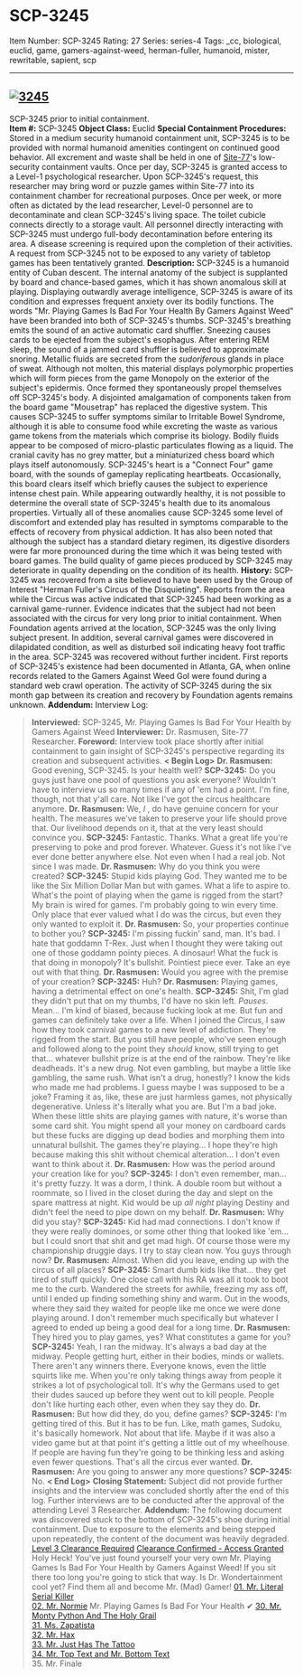 # SCP-3245
Item Number: SCP-3245
Rating: 27
Series: series-4
Tags: _cc, biological, euclid, game, gamers-against-weed, herman-fuller, humanoid, mister, rewritable, sapient, scp

---

[![3245](https://scp-wiki.wdfiles.com/local--resized-images/scp-3245/3245/medium.jpg)](https://scp-wiki.wdfiles.com/local--files/scp-3245/3245)  
---  
SCP-3245 prior to initial containment.  
**Item #:** SCP-3245
**Object Class:** Euclid
**Special Containment Procedures:** Stored in a medium security humanoid containment unit, SCP-3245 is to be provided with normal humanoid amenities contingent on continued good behavior. All excrement and waste shall be held in one of [Site-77](/secure-facility-dossier-site-77)'s low-security containment vaults. Once per day, SCP-3245 is granted access to a Level-1 psychological researcher. Upon SCP-3245's request, this researcher may bring word or puzzle games within Site-77 into its containment chamber for recreational purposes.
Once per week, or more often as dictated by the lead researcher, Level-0 personnel are to decontaminate and clean SCP-3245's living space. The toilet cubicle connects directly to a storage vault. All personnel directly interacting with SCP-3245 must undergo full-body decontamination before entering its area. A disease screening is required upon the completion of their activities.
A request from SCP-3245 not to be exposed to any variety of tabletop games has been tentatively granted.
**Description:** SCP-3245 is a humanoid entity of Cuban descent. The internal anatomy of the subject is supplanted by board and chance-based games, which it has shown anomalous skill at playing. Displaying outwardly average intelligence, SCP-3245 is aware of its condition and expresses frequent anxiety over its bodily functions. The words "Mr. Playing Games Is Bad For Your Health By Gamers Against Weed" have been branded into both of SCP-3245's thumbs.
SCP-3245's breathing emits the sound of an active automatic card shuffler. Sneezing causes cards to be ejected from the subject's esophagus. After entering REM sleep, the sound of a jammed card shuffler is believed to approximate snoring.
Metallic fluids are secreted from the _sudoriferous_ glands in place of sweat. Although not molten, this material displays polymorphic properties which will form pieces from the game Monopoly on the exterior of the subject's epidermis. Once formed they spontaneously propel themselves off SCP-3245's body.
A disjointed amalgamation of components taken from the board game "Mousetrap" has replaced the digestive system. This causes SCP-3245 to suffer symptoms similar to Irritable Bowel Syndrome, although it is able to consume food while excreting the waste as various game tokens from the materials which comprise its biology. Bodily fluids appear to be composed of micro-plastic particulates flowing as a liquid.
The cranial cavity has no grey matter, but a miniaturized chess board which plays itself autonomously. SCP-3245's heart is a "Connect Four" game board, with the sounds of gameplay replicating heartbeats. Occasionally, this board clears itself which briefly causes the subject to experience intense chest pain. While appearing outwardly healthy, it is not possible to determine the overall state of SCP-3245's health due to its anomalous properties.
Virtually all of these anomalies cause SCP-3245 some level of discomfort and extended play has resulted in symptoms comparable to the effects of recovery from physical addiction. It has also been noted that although the subject has a standard dietary regimen, its digestive disorders were far more pronounced during the time which it was being tested with board games. The build quality of game pieces produced by SCP-3245 may deteriorate in quality depending on the condition of its health.
**History:** SCP-3245 was recovered from a site believed to have been used by the Group of Interest "Herman Fuller's Circus of the Disquieting". Reports from the area while the Circus was active indicated that SCP-3245 had been working as a carnival game-runner. Evidence indicates that the subject had not been associated with the circus for very long prior to initial containment.
When Foundation agents arrived at the location, SCP-3245 was the only living subject present. In addition, several carnival games were discovered in dilapidated condition, as well as disturbed soil indicating heavy foot traffic in the area. SCP-3245 was recovered without further incident.
First reports of SCP-3245's existence had been documented in Atlanta, GA, when online records related to the Gamers Against Weed GoI were found during a standard web crawl operation. The activity of SCP-3245 during the six month gap between its creation and recovery by Foundation agents remains unknown.
**Addendum:** Interview Log:
> **Interviewed:** SCP-3245, Mr. Playing Games Is Bad For Your Health by Gamers Against Weed
> **Interviewer:** Dr. Rasmusen, Site-77 Researcher.
> **Foreword:** Interview took place shortly after initial containment to gain insight of SCP-3245's perspective regarding its creation and subsequent activities.
> **< Begin Log>**
> **Dr. Rasmusen:** Good evening, SCP-3245. Is your health well?
> **SCP-3245:** Do you guys just have one pool of questions you ask everyone? Wouldn't have to interview us so many times if any of 'em had a point. I'm fine, though, not that y'all care. Not like I've got the circus healthcare anymore.
> **Dr. Rasmusen:** We, _I_ , do have genuine concern for your health. The measures we've taken to preserve your life should prove that. Our livelihood depends on it, that at the very least should convince you.
> **SCP-3245:** Fantastic. Thanks. What a great life you're preserving to poke and prod forever. Whatever. Guess it's not like I've ever done better anywhere else. Not even when I had a real job. Not since I was made.
> **Dr. Rasmusen:** Why do you think you were created?
> **SCP-3245:** Stupid kids playing God. They wanted me to be like the Six Million Dollar Man but with games. What a life to aspire to. What's the point of playing when the game is rigged from the start? My brain is wired for games. I'm probably going to win every time. Only place that ever valued what I do was the circus, but even they only wanted to exploit it.
> **Dr. Rasmusen:** So, your properties continue to bother you?
> **SCP-3245:** I'm pissing fuckin' sand, man. It's bad. I hate that goddamn T-Rex. Just when I thought they were taking out one of those goddamn pointy pieces. A dinosaur! What the fuck is that doing in monopoly? It's bullshit. Pointiest piece ever. Take an eye out with that thing.
> **Dr. Rasmusen:** Would you agree with the premise of your creation?
> **SCP-3245:** Huh?
> **Dr. Rasmusen:** Playing games, having a detrimental effect on one's health.
> **SCP-3245:** Shit, I'm glad they didn't put that on my thumbs, I'd have no skin left. _Pauses_. Mean… I'm kind of biased, because fucking look at me. But fun and games can definitely take over a life. When I joined the Circus, I saw how they took carnival games to a new level of addiction. They're rigged from the start. But you still have people, who've seen enough and followed along to the point they _should_ know, still trying to get that… whatever bullshit prize is at the end of the rainbow. They're like deadheads. It's a new drug. Not even gambling, but maybe a little like gambling, the same rush. What isn't a drug, honestly?
> I know the kids who made me had problems. I guess maybe I was supposed to be a joke? Framing it as, like, these are just harmless games, not physically degenerative. Unless it's literally what you are. But I'm a bad joke. When these little shits are playing games with nature, it's worse than some card shit. You might spend all your money on cardboard cards but these fucks are digging up dead bodies and morphing them into unnatural bullshit. The games they're playing… I hope they're high because making this shit without chemical alteration… I don't even want to think about it.
> **Dr. Rasmusen:** How was the period around your creation like for you?
> **SCP-3245:** I don't even remember, man… it's pretty fuzzy. It was a dorm, I think. A double room but without a roommate, so I lived in the closet during the day and slept on the spare mattress at night. Kid would be up _all night_ playing Destiny and didn't feel the need to pipe down on my behalf.
> **Dr. Rasmusen:** Why did you stay?
> **SCP-3245:** Kid had mad connections. I don't know if they were really dominoes, or some other thing that looked like 'em… but I could snort that shit and get mad high. Of course those were my championship druggie days. I try to stay clean now. You guys through now?
> **Dr. Rasmusen:** Almost. When did you leave, ending up with the circus of all places?
> **SCP-3245:** Smart dumb kids like that… they get tired of stuff quickly. One close call with his RA was all it took to boot me to the curb. Wandered the streets for awhile, freezing my ass off, until I ended up finding something shiny and warm. Out in the woods, where they said they waited for people like me once we were done playing around. I don't remember much specifically but whatever I agreed to ended up being a good deal for a long time.
> **Dr. Rasmusen:** They hired you to play games, yes? What constitutes a game for you?
> **SCP-3245:** Yeah, I ran the midway. It's always a bad day at the midway. People getting hurt, either in their bodies, minds or wallets. There aren't any winners there. Everyone knows, even the little squirts like me. When you're only taking things away from people it strikes a lot of psychological toll. It's why the Germans used to get their dudes sauced up before they went out to kill people. People don't like hurting each other, even when they say they do.
> **Dr. Rasmusen:** But how did they, do you, define games?
> **SCP-3245:** I'm getting tired of this. But it has to be fun. Like, math games, Sudoku, it's basically homework. Not about that life. Maybe if it was also a video game but at that point it's getting a little out of my wheelhouse. If people are having fun they're going to be thinking less and asking even fewer questions. That's all the circus ever wanted.
> **Dr. Rasmusen:** Are you going to answer any more questions?
> **SCP-3245:** No.
> **< End Log>**
> **Closing Statement:** Subject did not provide further insights and the interview was concluded shortly after the end of this log. Further interviews are to be conducted after the approval of the attending Level 3 Researcher.
**Addendum:** The following document was discovered stuck to the bottom of SCP-3245's shoe during initial containment. Due to exposure to the elements and being stepped upon repeatedly, the content of the document was heavily degraded.
[Level 3 Clearance Required](javascript:;)
[Clearance Confirmed - Access Granted](javascript:;)
> Holy Heck! You've just found yourself your very own Mr. Playing Games Is Bad For Your Health by Gamers Against Weed! If you sit there too long you're going to stick that way. Is Dr. Wondertainment cool yet?
> Find them all and become Mr. (Mad) Gamer!
> [01\. Mr. Literal Serial Killer](/scp-2586)  
>  [02\. Mr. Normie](/mr-normie)
> <illegible> Mr. Playing Games Is Bad For Your Health ✔
> [30\. Mr. Monty Python And The Holy Grail](/scp-2476)  
>  [31\. Ms. Zapatista](/scp-4669)  
>  [32\. Mr. Hax](/scp-285)  
>  [33\. Mr. Just Has The Tattoo](/log-of-anomalous-items#jhtt)  
>  [34\. Mr. Top Text and Mr. Bottom Text](/scp-2562)  
>  35\. Mr. Finale